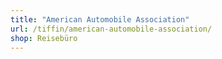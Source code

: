 ```yaml
---
title: "American Automobile Association"
url: /tiffin/american-automobile-association/
shop: Reisebüro
---
```

